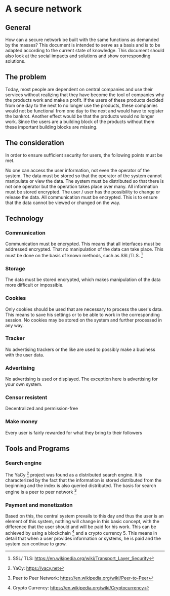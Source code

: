 
# A secure network
## General
How can a secure network be built with the same functions as demanded by the masses? This document is intended to serve as a basis and is to be adapted according to the current state of knowledge. This document should also look at the social impacts and solutions and show corresponding solutions.

## The problem
Today, most people are dependent on central companies and use their services without realizing that they have become the tool of companies why the products work and make a profit. If the users of these products decided from one day to the next to no longer use the products, these companies would not be functional from one day to the next and would have to register the bankrot. Another effect would be that the products would no longer work. Since the users are a building block of the products without them these important building blocks are missing.

## The consideration
In order to ensure sufficient security for users, the following points must be met.

No one can access the user information, not even the operator of the system.
The data must be stored so that the operator of the system cannot manipulate or view the data.
The system must be distributed so that there is not one operator but the operation takes place over many.
All information must be stored encrypted. The user / user has the possibility to change or release the data.
All communication must be encrypted. This is to ensure that the data cannot be viewed or changed on the way.
## Technology
### Communication
Communication must be encrypted. This means that all interfaces must be addressed encrypted. That no manipulation of the data can take place. This must be done on the basis of known methods, such as SSL/TLS. [^1]

### Storage
The data must be stored encrypted, which makes manipulation of the data more difficult or impossible.

### Cookies
Only cookies should be used that are necessary to process the user's data. This means to save his settings or to be able to work in the corresponding session. No cookies may be stored on the system and further processed in any way.

### Tracker
No advertising trackers or the like are used to possibly make a business with the user data.

### Advertising
No advertising is used or displayed. The exception here is advertising for your own system.

### Censor resistent ‎
Decentralized and permission-free

### Make money
Every user is fairly rewarded for what they bring to their followers

## Tools and Programs
### Search engine
The YaCy [^2] project was found as a distributed search engine. It is characterized by the fact that the information is stored distributed from the beginning and the index is also queried distributed. The basis for search engine is a peer to peer network [^3]

### Payment and monetization
Based on this, the central system prevails to this day and thus the user is an element of this system, nothing will change in this basic concept, with the difference that the user should and will be paid for his work. This can be achieved by using a blockchain [^4] and a crypto currency 5. This means in detail that when a user provides information or systems, he is paid and the system can continue to grow.


[^1]: SSL/ TLS: https://en.wikipedia.org/wiki/Transport_Layer_Security
[^2]: YaCy: https://yacy.net
[^3]: Peer to Peer Network: https://en.wikipedia.org/wiki/Peer-to-Peer
[^4]: Crypto Currency: https://en.wikipedia.org/wiki/Cryptocurrency
